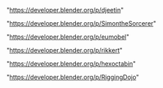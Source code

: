 "https://developer.blender.org/p/djeetin"

"https://developer.blender.org/p/SimontheSorcerer"

"https://developer.blender.org/p/eumobel"

"https://developer.blender.org/p/rikkert"

"https://developer.blender.org/p/hexoctabin"

"https://developer.blender.org/p/RiggingDojo"

